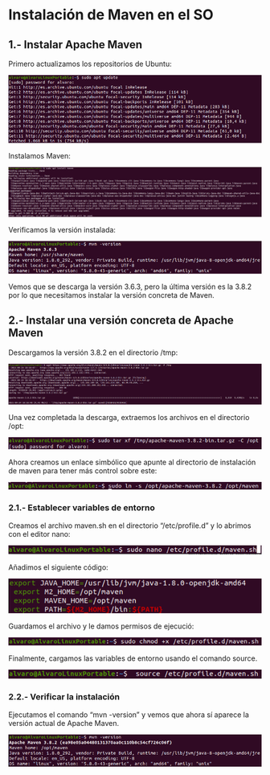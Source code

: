 # Instalación de Maven en el SO

## 1.- Instalar Apache Maven

Primero actualizamos los repositorios de Ubuntu:

<img src="img/01.png">

Instalamos Maven:

<img src="img/02.png">

Verificamos la versión instalada:

<img src="img/03.png">

Vemos que se descarga la versión 3.6.3, pero la última versión es la 3.8.2 por lo que necesitamos instalar la versión concreta de Maven.

## 2.- Instalar una versión concreta de Apache Maven

Descargamos la versión 3.8.2 en el directorio /tmp:

<img src="img/04.png">

Una vez completada la descarga, extraemos los archivos en el directorio /opt:

<img src="img/05.png">

Ahora creamos un enlace simbólico que apunte al directorio de instalación de maven para tener más control sobre este:

<img src="img/06.png">

### 2.1.- Establecer variables de entorno

Creamos el archivo maven.sh en el directorio “/etc/profile.d” y lo abrimos con el editor nano:

<img src="img/07.png">

Añadimos el siguiente código:

<img src="img/08.png">

Guardamos el archivo y le damos permisos de ejecució:

<img src="img/09.png">

Finalmente, cargamos las variables de entorno usando el comando source.

<img src="img/10.png">

### 2.2.- Verificar la instalación

Ejecutamos el comando “mvn -version” y vemos que ahora sí aparece la versión actual de Apache Maven.

<img src="img/11.png">
